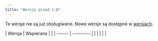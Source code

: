 ```yaml
---
title: "Wersje przed 1.0"
---
```


Te wersje nie są już obsługiwane. Nowe wersje są dostępne w [wersjach](versions.md).

| Wersja | Wspierane |  |
| ------ | --------- |  |
|        |           |  |
